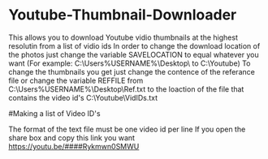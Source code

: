# Youtube-Thumbnail-Downloader
This allows you to download Youtube vidio thumbnails at the highest resolutin from a list of vidio ids
In order to change the download location of the photos just change the variable SAVELOCATION to equal whatever you want (For example: C:\Users\%USERNAME%\Desktop\ to C:\Youtube)
To change the thumbnails you get just change the contence of the referance file or change the variable REFFILE from C:\Users\%USERNAME%\Desktop\Ref.txt to the loaction of the file that contains the video id's C:\Youtube\VidIDs.txt

#Making a list of Video ID's

The format of the text file must be one video id per line
If you open the share box and copy this link you want https://youtu.be/####Rykmwn0SMWU

